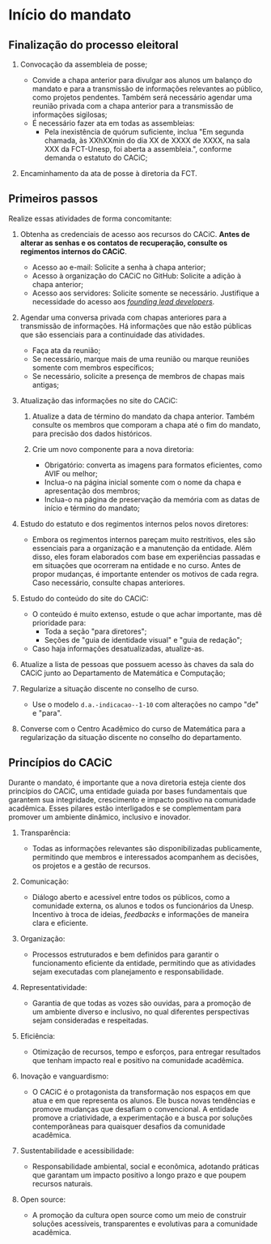 # Início do mandato

## Finalização do processo eleitoral

1. Convocação da assembleia de posse;

   - Convide a chapa anterior para divulgar aos alunos um balanço do mandato e para a transmissão de informações relevantes ao público, como projetos pendentes. Também será necessário agendar uma reunião privada com a chapa anterior para a transmissão de informações sigilosas;
   - É necessário fazer ata em todas as assembleias:
     - Pela inexistência de quórum suficiente, inclua "Em segunda chamada, às XXhXXmin do dia XX de XXXX de XXXX, na sala XXX da FCT-Unesp, foi aberta a assembleia.", conforme demanda o estatuto do CACiC;

1. Encaminhamento da ata de posse à diretoria da FCT.

## Primeiros passos

Realize essas atividades de forma concomitante:

1. Obtenha as credenciais de acesso aos recursos do CACiC. **Antes de alterar as senhas e os contatos de recuperação, consulte os regimentos internos do CACiC**.

   - Acesso ao e-mail: Solicite a senha à chapa anterior;
   - Acesso à organização do CACiC no GitHub: Solicite a adição à chapa anterior;
   - Acesso aos servidores: Solicite somente se necessário. Justifique a necessidade do acesso aos [_founding lead developers_](https://docs.fctapp.cacic.dev.br/Geral/Especifica%C3%A7%C3%B5es%20gerais/Auditing#founding-lead-developers).

1. Agendar uma conversa privada com chapas anteriores para a transmissão de informações. Há informações que não estão públicas que são essenciais para a continuidade das atividades.

   - Faça ata da reunião;
   - Se necessário, marque mais de uma reunião ou marque reuniões somente com membros específicos;
   - Se necessário, solicite a presença de membros de chapas mais antigas;

1. Atualização das informações no site do CACiC:

   1. Atualize a data de término do mandato da chapa anterior. Também consulte os membros que comporam a chapa até o fim do mandato, para precisão dos dados históricos.
   1. Crie um novo componente para a nova diretoria:

      - Obrigatório: converta as imagens para formatos eficientes, como AVIF ou melhor;
      - Inclua-o na página inicial somente com o nome da chapa e apresentação dos membros;
      - Inclua-o na página de preservação da memória com as datas de início e término do mandato;

1. Estudo do estatuto e dos regimentos internos pelos novos diretores:

   - Embora os regimentos internos pareçam muito restritivos, eles são essenciais para a organização e a manutenção da entidade. Além disso, eles foram elaborados com base em experiências passadas e em situações que ocorreram na entidade e no curso. Antes de propor mudanças, é importante entender os motivos de cada regra. Caso necessário, consulte chapas anteriores.

1. Estudo do conteúdo do site do CACiC:

   - O conteúdo é muito extenso, estude o que achar importante, mas dê prioridade para:
     - Toda a seção "para diretores";
     - Seções de "guia de identidade visual" e "guia de redação";
   - Caso haja informações desatualizadas, atualize-as.

1. Atualize a lista de pessoas que possuem acesso às chaves da sala do CACiC junto ao Departamento de Matemática e Computação;

1. Regularize a situação discente no conselho de curso.

   - Use o modelo `d.a.-indicacao--1-10` com alterações no campo "de" e "para".

1. Converse com o Centro Acadêmico do curso de Matemática para a regularização da situação discente no conselho do departamento.

## Princípios do CACiC

Durante o mandato, é importante que a nova diretoria esteja ciente dos princípios do CACiC, uma entidade guiada por bases fundamentais que garantem sua integridade, crescimento e impacto positivo na comunidade acadêmica. Esses pilares estão interligados e se complementam para promover um ambiente dinâmico, inclusivo e inovador.

1. Transparência:

   - Todas as informações relevantes são disponibilizadas publicamente, permitindo que membros e interessados acompanhem as decisões, os projetos e a gestão de recursos.

1. Comunicação:

   - Diálogo aberto e acessível entre todos os públicos, como a comunidade externa, os alunos e todos os funcionários da Unesp. Incentivo à troca de ideias, _feedbacks_ e informações de maneira clara e eficiente.

1. Organização:

   - Processos estruturados e bem definidos para garantir o funcionamento eficiente da entidade, permitindo que as atividades sejam executadas com planejamento e responsabilidade.

1. Representatividade:

   - Garantia de que todas as vozes são ouvidas, para a promoção de um ambiente diverso e inclusivo, no qual diferentes perspectivas sejam consideradas e respeitadas.

1. Eficiência:

   - Otimização de recursos, tempo e esforços, para entregar resultados que tenham impacto real e positivo na comunidade acadêmica.

1. Inovação e vanguardismo:

   - O CACiC é o protagonista da transformação nos espaços em que atua e em que representa os alunos. Ele busca novas tendências e promove mudanças que desafiam o convencional. A entidade promove a criatividade, a experimentação e a busca por soluções contemporâneas para quaisquer desafios da comunidade acadêmica.

1. Sustentabilidade e acessibilidade:

   - Responsabilidade ambiental, social e econômica, adotando práticas que garantam um impacto positivo a longo prazo e que poupem recursos naturais.

1. Open source:

   - A promoção da cultura open source como um meio de construir soluções acessíveis, transparentes e evolutivas para a comunidade acadêmica.
